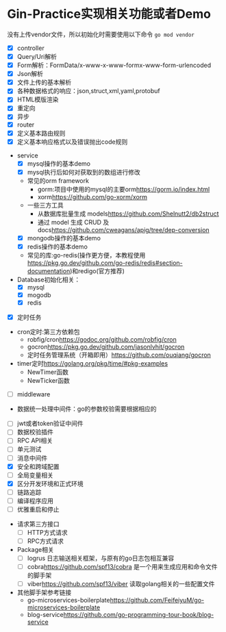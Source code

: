 # Gin-Practice实现相关功能或者Demo

没有上传vendor文件，所以初始化时需要使用以下命令
`go mod vendor`

* [x]  controller
  * [x]  Query/Uri解析
  * [x]  Form解析：FormData/x-www-x-www-formx-www-form-urlencoded
  * [x]  Json解析
  * [x]  文件上传的基本解析
  * [x]  各种数据格式的响应：json,struct,xml,yaml,protobuf
  * [x]  HTML模版渲染
  * [x]  重定向
  * [x]  异步
* [x]  router
  * [x]  定义基本路由规则
  * [x]  定义基本响应格式以及错误抛出code规则
* service
  * [x]  mysql操作的基本demo
    * [x]  mysql执行后如何对获取到的数组进行修改
    * 常见的orm framework
      * gorm:项目中使用的mysql的主要orm<https://gorm.io/index.html>
      * xorm<https://github.com/go-xorm/xorm>
    * 一些三方工具
      * 从数据库批量生成 models<https://github.com/Shelnutt2/db2struct>
      * 通过 model 生成 CRUD 及 docs<https://github.com/cweagans/apig/tree/dep-conversion>
  * [x]  mongodb操作的基本demo
  * [x]  redis操作的基本demo
    * 常见的库:go-redis(操作更方便，本教程使用<https://pkg.go.dev/github.com/go-redis/redis#section-documentation>)和redigo(官方推荐)
* Database初始化相关：
  * [x]  mysql
  * [x]  mogodb
  * [x]  redis
* [x]  定时任务
  * cron定时:第三方依赖包
    * robfig/cron<https://godoc.org/github.com/robfig/cron>
    * gocron<https://pkg.go.dev/github.com/jasonlvhit/gocron>
    * 定时任务管理系统（开箱即用）<https://github.com/ouqiang/gocron>
  * timer定时<https://golang.org/pkg/time/#pkg-examples>
    * NewTimer函数
    * NewTicker函数
* [ ]  middleware
  * 数据统一处理中间件：go的参数校验需要根据相应的
  * [ ]  jwt或者token验证中间件
  * [ ]  数据校验插件
* [ ]  RPC API相关
* [ ]  单元测试
* [ ]  消息中间件
* [x]  安全和跨域配置
* [ ]  全局变量相关
* [x]  区分开发环境和正式环境
* [ ]  链路追踪
* [ ]  编译程序应用
* [ ]  优雅重启和停止
* 请求第三方接口
  * [ ]  HTTP方式请求
  * [ ]  RPC方式请求

* Package相关
  * [ ] logrus 日志输送相关框架，与原有的go日志包相互兼容
  * [ ] cobra<https://github.com/spf13/cobra> 是一个用来生成应用和命令文件的脚手架
  * [ ] viber<https://github.com/spf13/viber> 读取golang相关的一些配置文件
* 其他脚手架参考链接
  * go-microservices-boilerplate<https://github.com/FeifeiyuM/go-microservices-boilerplate>
  * blog-service<https://github.com/go-programming-tour-book/blog-service>
